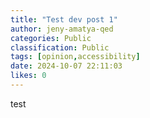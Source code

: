 ```yaml
---
title: "Test dev post 1"
author: jeny-amatya-qed
categories: Public
classification: Public
tags: [opinion,accessibility]
date: 2024-10-07 22:11:03 
likes: 0
---
```


test